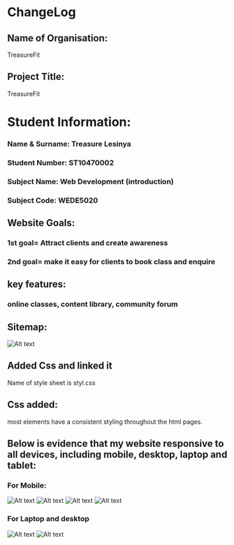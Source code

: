 # ChangeLog
## Name of Organisation:
 TreasureFit

## Project Title: 
TreasureFit

# Student Information:
### Name & Surname: Treasure Lesinya
### Student Number: ST10470002
### Subject Name: Web Development (introduction)
### Subject Code: WEDE5020

## Website Goals: 
### 1st goal= Attract clients and create awareness
### 2nd goal= make it easy for clients to book class and enquire
## key features:
### online classes, content library, community forum
## Sitemap:
![Alt text](sitemap-1.jpg)

## Added Css and linked it
Name of style sheet is styl.css

## Css added:
most elements have a consistent styling throughout the html pages.

## Below is evidence that my website responsive to all devices, including mobile, desktop, laptop and tablet:
### For Mobile:
![Alt text](images/wimage1.jpg)
![Alt text](images/wpic2.jpg)
![Alt text](images/wpic3.jpg)
![Alt text](images/wpic4.jpg)

### For Laptop and desktop
![Alt text](images/img5.jpg)
![Alt text](images/img6.jpg)